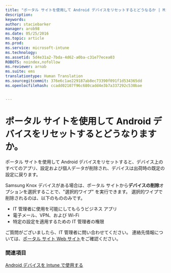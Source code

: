 ```yaml
---
title: "ポータル サイトを使用して Android デバイスをリセットするとどうなるか | Microsoft Intune"
description: 
keywords: 
author: staciebarker
manager: arob98
ms.date: 05/25/2016
ms.topic: article
ms.prod: 
ms.service: microsoft-intune
ms.technology: 
ms.assetid: 5d4e31a2-7bda-4d62-a0ba-c31e77ecea03
ROBOTS: noindex,nofollow
ms.reviewer: arnab
ms.suite: ems
translationtype: Human Translation
ms.sourcegitcommit: 376e6c1ae229187ab8ec73390f091f1d534365dd
ms.openlocfilehash: ccadd02107f96c680cadd4e3b7a337292c530bae


---
```



# ポータル サイトを使用して Android デバイスをリセットするとどうなりますか。

ポータル サイトを使用して Android デバイスをリセットすると、デバイス上のすべてのアプリ、設定および個人データが削除され、デバイスは出荷時の既定の設定に戻ります。

Samsung Knox デバイスがある場合は、ポータル サイトから**デバイスの削除**オプションを選択することで、"選択的ワイプ" を実行できます。 選択的ワイプで削除されるのは、以下のもののみです。

- IT 管理者に使用を可能にしてもらうビジネス アプリ
- 電子メール、VPN、および Wi-Fi
- 特定の設定を適用するための IT 管理者の権限

ご質問がございましたら、IT 管理者に問い合わせてください。 連絡先情報については、[ポータル サイト Web サイト](http://portal.manage.microsoft.com)をご確認ください。

### 関連項目
[Android デバイスを Intune で使用する](using-your-android-device-with-intune.md)


<!--HONumber=Jul16_HO3-->


